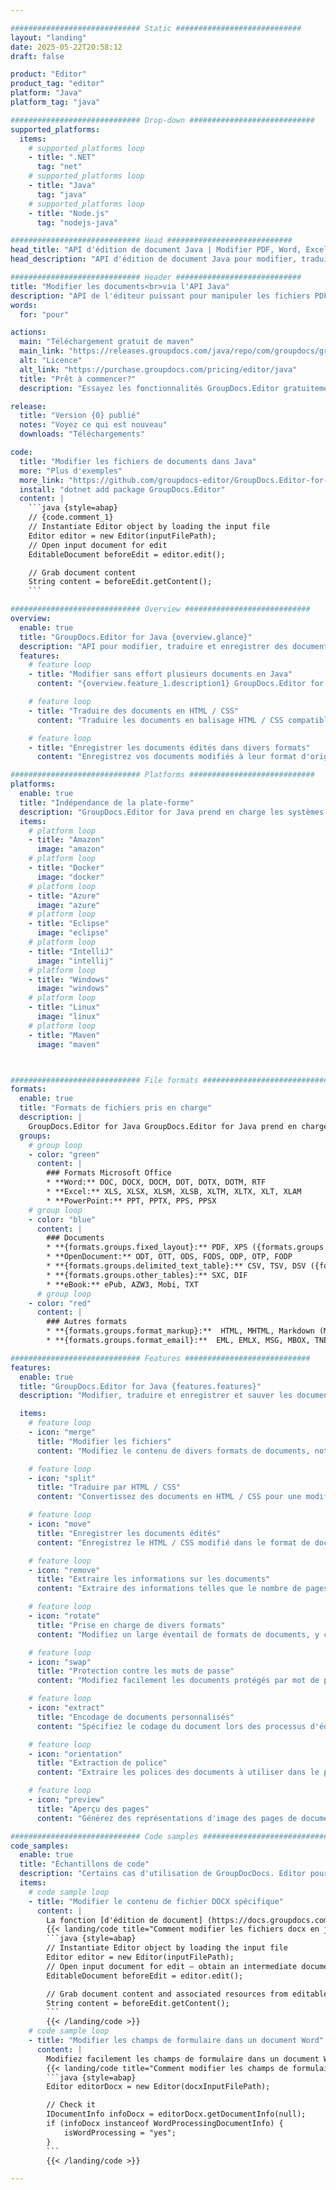 ```yaml
---

############################# Static ############################
layout: "landing"
date: 2025-05-22T20:58:12
draft: false

product: "Editor"
product_tag: "editor"
platform: "Java"
platform_tag: "java"

############################# Drop-down ############################
supported_platforms:
  items:
    # supported_platforms loop
    - title: ".NET"
      tag: "net"
    # supported_platforms loop
    - title: "Java"
      tag: "java"
    # supported_platforms loop
    - title: "Node.js"
      tag: "nodejs-java"

############################# Head ############################
head_title: "API d'édition de document Java | Modifier PDF, Word, Excel, Epub"
head_description: "API d'édition de document Java pour modifier, traduire et enregistrer des pages de documents à partir de formats PDF, Microsoft Word, Excel, Présentations, Visio et Image."

############################# Header ############################
title: "Modifier les documents<br>via l'API Java"
description: "API de l'éditeur puissant pour manipuler les fichiers PDF, Microsoft Office, HTML et image."
words:
  for: "pour"

actions:
  main: "Téléchargement gratuit de maven"
  main_link: "https://releases.groupdocs.com/java/repo/com/groupdocs/groupdocs-editor/"
  alt: "Licence"
  alt_link: "https://purchase.groupdocs.com/pricing/editor/java"
  title: "Prêt à commencer?"
  description: "Essayez les fonctionnalités GroupDocs.Editor gratuitement ou demandez une licence."

release:
  title: "Version {0} publié"
  notes: "Voyez ce qui est nouveau"
  downloads: "Téléchargements"

code:
  title: "Modifier les fichiers de documents dans Java"
  more: "Plus d'exemples"
  more_link: "https://github.com/groupdocs-editor/GroupDocs.Editor-for-Java"
  install: "dotnet add package GroupDocs.Editor"
  content: |
    ```java {style=abap}   
    // {code.comment_1}
    // Instantiate Editor object by loading the input file
    Editor editor = new Editor(inputFilePath);
    // Open input document for edit
    EditableDocument beforeEdit = editor.edit();

    // Grab document content
    String content = beforeEdit.getContent();
    ```

############################# Overview ############################
overview:
  enable: true
  title: "GroupDocs.Editor for Java {overview.glance}"
  description: "API pour modifier, traduire et enregistrer des documents, des diapositives et des diagrammes dans les applications Java."
  features:
    # feature loop
    - title: "Modifier sans effort plusieurs documents en Java"
      content: "{overview.feature_1.description1} GroupDocs.Editor for Java {overview.feature_1.description2}"

    # feature loop
    - title: "Traduire des documents en HTML / CSS"
      content: "Traduire les documents en balisage HTML / CSS compatible avec les éditeurs WYSIWYG, permettant une modification de documents facile et efficace dans un environnement Web."

    # feature loop
    - title: "Enregistrer les documents édités dans divers formats"
      content: "Enregistrez vos documents modifiés à leur format d'origine ou exportez-les vers d'autres formats tels que PDF, garantissant la flexibilité et la compatibilité."

############################# Platforms ############################
platforms:
  enable: true
  title: "Indépendance de la plate-forme"
  description: "GroupDocs.Editor for Java prend en charge les systèmes d'exploitation, les cadres et les gestionnaires de package suivants."
  items:
    # platform loop
    - title: "Amazon"
      image: "amazon"
    # platform loop
    - title: "Docker"
      image: "docker"
    # platform loop
    - title: "Azure"
      image: "azure"
    # platform loop
    - title: "Eclipse"
      image: "eclipse"
    # platform loop
    - title: "IntelliJ"
      image: "intellij"
    # platform loop
    - title: "Windows"
      image: "windows"
    # platform loop
    - title: "Linux"
      image: "linux"
    # platform loop
    - title: "Maven"
      image: "maven"



############################# File formats ############################
formats:
  enable: true
  title: "Formats de fichiers pris en charge"
  description: |
    GroupDocs.Editor for Java GroupDocs.Editor for Java prend en charge les opérations avec les [formats de fichiers] suivants (https://docs.groupdocs.com/editor/java/supported-document-formits/). [{formats.file_formats}](https://docs.groupdocs.com/editor/net/supported-document-formats/).
  groups:
    # group loop
    - color: "green"
      content: |
        ### Formats Microsoft Office
        * **Word:** DOC, DOCX, DOCM, DOT, DOTX, DOTM, RTF
        * **Excel:** XLS, XLSX, XLSM, XLSB, XLTM, XLTX, XLT, XLAM
        * **PowerPoint:** PPT, PPTX, PPS, PPSX
    # group loop
    - color: "blue"
      content: |
        ### Documents
        * **{formats.groups.fixed_layout}:** PDF, XPS ({formats.groups.export_only})
        * **OpenDocument:** ODT, OTT, ODS, FODS, ODP, OTP, FODP
        * **{formats.groups.delimited_text_table}:** CSV, TSV, DSV ({formats.groups.arbitrary_separator})
        * **{formats.groups.other_tables}:** SXC, DIF
        * **eBook:** ePub, AZW3, Mobi, TXT
      # group loop
    - color: "red"
      content: |
        ### Autres formats
        * **{formats.groups.format_markup}:**  HTML, MHTML, Markdown (MD), XML, CHM, JSON
        * **{formats.groups.format_email}:**  EML, EMLX, MSG, MBOX, TNEF, MHT, PST, OFT, OST, VCF, ICS

############################# Features ############################
features:
  enable: true
  title: "GroupDocs.Editor for Java {features.features}"
  description: "Modifier, traduire et enregistrer et sauver les documents PDF et Office."

  items:
    # feature loop
    - icon: "merge"
      title: "Modifier les fichiers"
      content: "Modifiez le contenu de divers formats de documents, notamment PDF, DOCX, XLSX, PPTX, etc."

    # feature loop
    - icon: "split"
      title: "Traduire par HTML / CSS"
      content: "Convertissez des documents en HTML / CSS pour une modification facile avec des éditeurs WYSIWYG comme Ckeditor ou TinyMCE."

    # feature loop
    - icon: "move"
      title: "Enregistrer les documents édités"
      content: "Enregistrez le HTML / CSS modifié dans le format de document d'origine ou l'exportation vers PDF."

    # feature loop
    - icon: "remove"
      title: "Extraire les informations sur les documents"
      content: "Extraire des informations telles que le nombre de pages, la taille et l'état de chiffrement à partir des documents."

    # feature loop
    - icon: "rotate"
      title: "Prise en charge de divers formats"
      content: "Modifiez un large éventail de formats de documents, y compris les fichiers Microsoft Office, les PDF, etc."

    # feature loop
    - icon: "swap"
      title: "Protection contre les mots de passe"
      content: "Modifiez facilement les documents protégés par mot de passe."

    # feature loop
    - icon: "extract"
      title: "Encodage de documents personnalisés"
      content: "Spécifiez le codage du document lors des processus d'édition et de sauvegarde."

    # feature loop
    - icon: "orientation"
      title: "Extraction de police"
      content: "Extraire les polices des documents à utiliser dans le processus d'édition."

    # feature loop
    - icon: "preview"
      title: "Aperçu des pages"
      content: "Générez des représentations d'image des pages de documents pour mieux comprendre le contenu et la structure."

############################# Code samples ############################
code_samples:
  enable: true
  title: "Échantillons de code"
  description: "Certains cas d'utilisation de GroupDocDocs. Editor pour les opérations Java."
  items:
    # code sample loop
    - title: "Modifier le contenu de fichier DOCX spécifique"
      content: |
        La fonction [d'édition de document] (https://docs.groupdocs.com/editor/java/edit-document/) vous permet de charger, modifier et enregistrer des fichiers docx. Voici un exemple de la façon d'atteindre l'édition de documents à l'aide de Java:
        {{< landing/code title="Comment modifier les fichiers docx en java">}}
        ```java {style=abap}   
        // Instantiate Editor object by loading the input file
        Editor editor = new Editor(inputFilePath);
        // Open input document for edit — obtain an intermediate document, that can be edited
        EditableDocument beforeEdit = editor.edit();

        // Grab document content and associated resources from editable document
        String content = beforeEdit.getContent();
        ```
        {{< /landing/code >}}
    # code sample loop
    - title: "Modifier les champs de formulaire dans un document Word"
      content: |
        Modifiez facilement les champs de formulaire dans un document Word à l'aide de GroupDocs.Editor pour Java. Voici comment modifier les champs de formulaire dans un document Word à l'aide de Java:
        {{< landing/code title="Comment modifier les champs de formulaire dans un document Word en utilisant GroupDocs.Editor pour Java">}}
        ```java {style=abap}   
        Editor editorDocx = new Editor(docxInputFilePath);

        // Check it
        IDocumentInfo infoDocx = editorDocx.getDocumentInfo(null);
        if (infoDocx instanceof WordProcessingDocumentInfo) {
            isWordProcessing = "yes";
        }
        ```
        {{< /landing/code >}}

---
```

